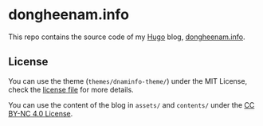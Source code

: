 # dongheenam.info

This repo contains the source code of my [Hugo](https://gohugo.io/) blog, [dongheenam.info](dongheenam.info).

## License

You can use the theme (`themes/dnaminfo-theme/`) under the MIT License, check the [license file](themes/dnaminfo-theme/LICENSE) for more details.

You can use the content of the blog in `assets/` and `contents/` under the [CC BY-NC 4.0 License](https://creativecommons.org/licenses/by-nc/4.0/).
